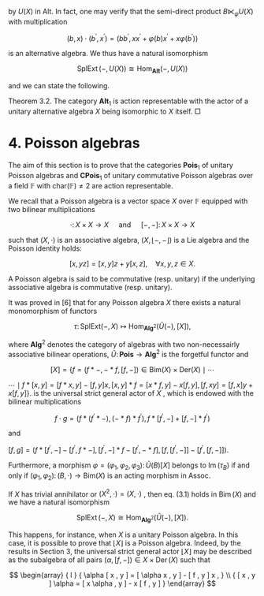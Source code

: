 by $U ( X )$ in Alt. In fact, one may verify that the semi-direct product $B \ltimes _ { \varphi } U ( X )$ with multiplication  

$$
( b , x ) \cdot ( b ^ { \prime } , x ^ { \prime } ) = ( b b ^ { \prime } , x x ^ { \prime } + \varphi ( b ) x ^ { \prime } + x \varphi ( b ^ { \prime } ) )
$$  

is an alternative algebra. We thus have a natural isomorphism  

$$
\operatorname { S p l E x t } ( - , U ( X ) ) \cong \operatorname { H o m } _ { \mathbf { A l t } } ( - , U ( X ) )
$$  

and we can state the following.  

Theorem 3.2. The category $\mathbf { A l t } _ { 1 }$ is action representable with the actor of a unitary alternative algebra $X$ being isomorphic to $X$ itself. □  

# 4. Poisson algebras  

The aim of this section is to prove that the categories $\mathbf { P o i s } _ { 1 }$ of unitary Poisson algebras and $\mathbf { C P o i s } _ { 1 }$ of unitary commutative Poisson algebras over a field $\mathbb { F }$ with $\mathrm { c h a r } ( \mathbb { F } ) \neq 2$ are action representable.  

We recall that a Poisson algebra is a vector space $X$ over $\mathbb { F }$ equipped with two bilinear multiplications  

$$
\cdot \colon X \times X \to X \quad { \mathrm { ~ a n d ~ } } \quad [ - , - ] \colon X \times X \to X
$$  

such that $( X , \cdot )$ is an associative algebra, $( X , \lfloor - , - \rfloor )$ is a Lie algebra and the Poisson identity holds:  

$$
[ x , y z ] = [ x , y ] z + y [ x , z ] , \quad \forall x , y , z \in X .
$$  

A Poisson algebra is said to be commutative (resp. unitary) if the underlying associative algebra is commutative (resp. unitary).  

It was proved in [6] that for any Poisson algebra $X$ there exists a natural monomorphism of functors  

$$
\tau \colon \mathrm { S p l E x t } ( - , X ) \longmapsto \mathrm { H o m } _ { \mathbf { A l g } ^ { 2 } } ( \tilde { U } ( - ) , [ X ] ) ,
$$  

where $\mathbf { A l g } ^ { 2 }$ denotes the category of algebras with two non-necessairly associative bilinear operations, $\tilde { U } \colon { \mathbf { P o i s } } \to { \mathbf { A l g } } ^ { 2 }$ is the forgetful functor and  

$$
[ X ] = \{ f = ( f { \ast } - , - { \ast } f , [ f , - ] ) \in \mathrm { B i m } ( X ) \times \mathrm { D e r } ( X ) \mid \cdots
$$  

$\cdots \mid f * [ x , y ] = [ f * x , y ] - [ f , y ] x , [ x , y ] * f = [ x * f , y ] - x [ f , y ] , [ f , x y ] = [ f , x ] y + x [ f , y ] \} .$ is the universal strict general actor of $X$ , which is endowed with the bilinear multiplications  

$$
f \cdot g = ( f * ( f ^ { \prime } * - ) , ( - * f ) * f ^ { \prime } ) , f * [ f ^ { \prime } , - ] + [ f , - ] * f ^ { \prime } )
$$  

and  

$[ f , g ] = ( f * [ f ^ { \prime } , - ] - [ f ^ { \prime } , f * - ] , [ f ^ { \prime } , - ] * f - [ f ^ { \prime } , - * f ] , [ f , [ f ^ { \prime } , - ] ] - [ f ^ { \prime } , [ f , - ] ] ) .$  

Furthermore, a morphism $\varphi = ( \varphi _ { 1 } , \varphi _ { 2 } , \varphi _ { 3 } ) \colon { \tilde { U } } ( B )  [ X ]$ belongs to $\operatorname { I m } ( \tau _ { B } )$ if and only if $( \varphi _ { 1 } , \varphi _ { 2 } ) \colon ( B , \cdot ) \to \mathrm { B i m } ( X )$ is an acting morphism in Assoc.  

If $X$ has trivial annihilator or $( X ^ { 2 } , \cdot ) = ( X , \cdot )$ , then eq. (3.1) holds in $\operatorname { B i m } ( X )$ and we have a natural isomorphism  

$$
\operatorname { S p l E x t } ( - , X ) \cong \operatorname { H o m } _ { \mathbf { A l g } ^ { 2 } } ( \tilde { U } ( - ) , [ X ] ) .
$$  

This happens, for instance, when $X$ is a unitary Poisson algebra. In this case, it is possible to prove that $\lfloor X \rfloor$ is a Poisson algebra. Indeed, by the results in Section 3, the universal strict general actor $\lfloor X \rfloor$ may be described as the subalgebra of all pairs $( \alpha , [ f , - ] ) \in X \times \operatorname { D e r } ( X )$ such that  

$$
\begin{array} { l } { \alpha [ x , y ] = [ \alpha x , y ] - [ f , y ] x , } \\ { [ x , y ] \alpha = [ x \alpha , y ] - x [ f , y ] } \end{array}
$$  